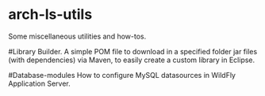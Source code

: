 # arch-ls-utils
Some miscellaneous utilities and how-tos.

#Library Builder.
A simple POM file to download in a specified folder jar files (with dependencies) via Maven, to easily create a 
custom library in Eclipse.

#Database-modules
How to configure MySQL datasources in WildFly Application Server.



